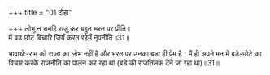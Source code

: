 +++
title = "01 दोहा"

+++
लोभु न रामहि राजु कर बहुत भरत पर प्रीति।  
मैं बड छोट बिचारि जियँ करत रहेउँ नृपनीति॥31॥  

भावार्थ:-राम को राज्य का लोभ नहीं है और भरत पर उनका बडा ही प्रेम है। मैं ही अपने मन में बडे-छोटे का विचार करके राजनीति का पालन कर रहा था (बडे को राजतिलक देने जा रहा था)॥31॥  



